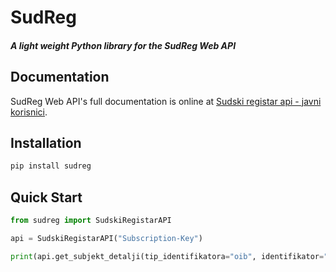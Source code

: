 # SudReg

##### A light weight Python library for the SudReg Web API

## Documentation

SudReg Web API's full documentation is online at [Sudski registar api - javni korisnici](https://sudreg-podaci.pravosudje.hr/docs/services/5adda5d214bb2910b8322a96/operations/bris_pravni_oblik_Get).

## Installation

```bash
pip install sudreg
```

## Quick Start

```python
from sudreg import SudskiRegistarAPI

api = SudskiRegistarAPI("Subscription-Key")

print(api.get_subjekt_detalji(tip_identifikatora="oib", identifikator="53056966535", expand_relations=True))

```